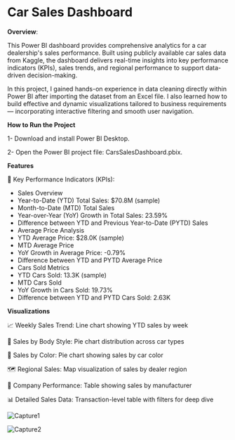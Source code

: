 # Car Sales Dashboard
**Overview**:

This Power BI dashboard provides comprehensive analytics for a car dealership's sales performance. Built using publicly available car sales data from Kaggle, the dashboard delivers real-time insights into key performance indicators (KPIs), sales trends, and regional performance to support data-driven decision-making.

In this project, I gained hands-on experience in data cleaning directly within Power BI after importing the dataset from an Excel file. I also learned how to build effective and dynamic visualizations tailored to business requirements — incorporating interactive filtering and smooth user navigation.

**How to Run the Project**

1- Download and install Power BI Desktop.

2- Open the Power BI project file: CarsSalesDashboard.pbix.

**Features**

🔹 Key Performance Indicators (KPIs):

- Sales Overview
- Year-to-Date (YTD) Total Sales: $70.8M (sample)
- Month-to-Date (MTD) Total Sales
- Year-over-Year (YoY) Growth in Total Sales: 23.59%
- Difference between YTD and Previous Year-to-Date (PYTD) Sales
- Average Price Analysis
- YTD Average Price: $28.0K (sample)
- MTD Average Price
- YoY Growth in Average Price: -0.79%
- Difference between YTD and PYTD Average Price
- Cars Sold Metrics
- YTD Cars Sold: 13.3K (sample)
- MTD Cars Sold
- YoY Growth in Cars Sold: 19.73%
- Difference between YTD and PYTD Cars Sold: 2.63K

**Visualizations**

📈 Weekly Sales Trend: Line chart showing YTD sales by week

🧾 Sales by Body Style: Pie chart distribution across car types

🎨 Sales by Color: Pie chart showing sales by car color

🗺️ Regional Sales: Map visualization of sales by dealer region

🏢 Company Performance: Table showing sales by manufacturer

📊 Detailed Sales Data: Transaction-level table with filters for deep dive


![Capture1](https://github.com/user-attachments/assets/e119b8dd-5149-4c88-8af4-4e50962703a6)

![Capture2](https://github.com/user-attachments/assets/62e3db16-ebed-44bb-aa8d-9d118a79d80e)
